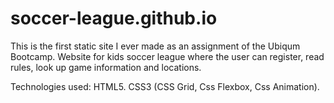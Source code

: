 # soccer-league.github.io

This is the first static site I ever made as an assignment of the Ubiqum Bootcamp. 
Website for kids soccer league where the user can register, read rules, look up game information and locations.

Technologies used: HTML5. CSS3 (CSS Grid, Css Flexbox, Css Animation).

